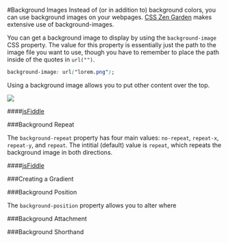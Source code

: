#Background Images
Instead of (or in addition to) background colors, you can use background images on your webpages. [CSS Zen Garden](http://www.csszengarden.com/) makes extensive use of background-images.

You can get a background image to display by using the `background-image` CSS property. The value for this property is essentially just the path to the image file you want to use, though you have to remember to place the path inside of the quotes in `url("")`.

```css
background-image: url("lorem.png");
```

Using a background image allows you to put other content over the top.

![](http://christensenacademy.org/modules/css-layouts/textpages/background-image-example.png)

####[jsFiddle](http://jsfiddle.net/cameron89/6nNsJ/)

###Background Repeat

The `background-repeat` property has four main values: `no-repeat`, `repeat-x`, `repeat-y`, and `repeat`. The intitial (default) value is `repeat`, which repeats the background image in both directions.

####[jsFiddle](http://jsfiddle.net/cameron89/TVqre/)

###Creating a Gradient

###Background Position

The `background-position` property allows you to alter where

###Background Attachment

###Background Shorthand
